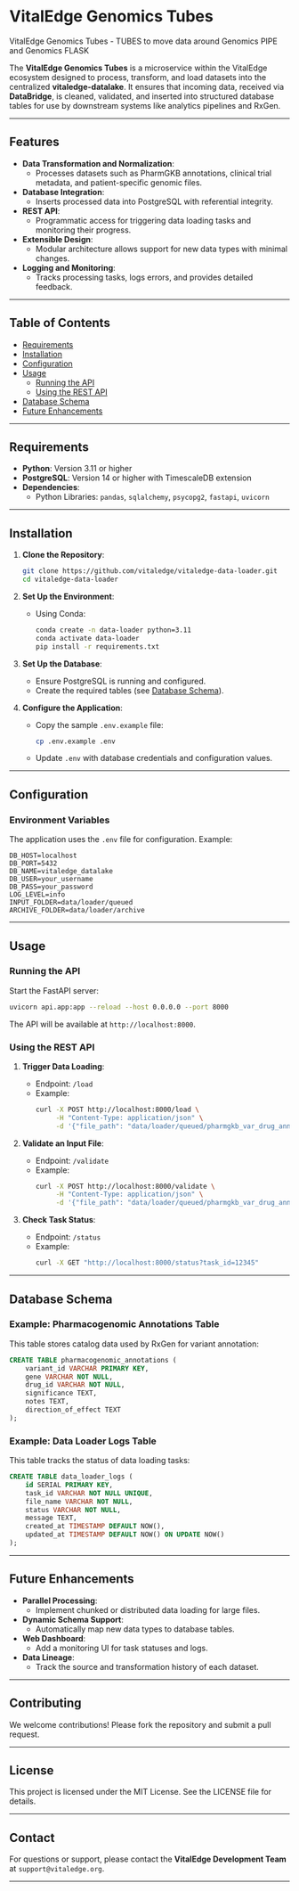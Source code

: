 # VitalEdge Genomics Tubes

VitalEdge Genomics Tubes - TUBES to move data around Genomics PIPE and Genomics FLASK

The **VitalEdge Genomics Tubes** is a microservice within the VitalEdge ecosystem designed to process, transform, and load datasets into the centralized **vitaledge-datalake**. It ensures that incoming data, received via **DataBridge**, is cleaned, validated, and inserted into structured database tables for use by downstream systems like analytics pipelines and RxGen.

---

## Features

- **Data Transformation and Normalization**:
  - Processes datasets such as PharmGKB annotations, clinical trial metadata, and patient-specific genomic files.
- **Database Integration**:
  - Inserts processed data into PostgreSQL with referential integrity.
- **REST API**:
  - Programmatic access for triggering data loading tasks and monitoring their progress.
- **Extensible Design**:
  - Modular architecture allows support for new data types with minimal changes.
- **Logging and Monitoring**:
  - Tracks processing tasks, logs errors, and provides detailed feedback.

---

## Table of Contents

- [Requirements](#requirements)
- [Installation](#installation)
- [Configuration](#configuration)
- [Usage](#usage)
  - [Running the API](#running-the-api)
  - [Using the REST API](#using-the-rest-api)
- [Database Schema](#database-schema)
- [Future Enhancements](#future-enhancements)

---

## Requirements

- **Python**: Version 3.11 or higher
- **PostgreSQL**: Version 14 or higher with TimescaleDB extension
- **Dependencies**:
  - Python Libraries: `pandas`, `sqlalchemy`, `psycopg2`, `fastapi`, `uvicorn`

---

## Installation

1. **Clone the Repository**:
   ```bash
   git clone https://github.com/vitaledge/vitaledge-data-loader.git
   cd vitaledge-data-loader
   ```

2. **Set Up the Environment**:
   - Using Conda:
     ```bash
     conda create -n data-loader python=3.11
     conda activate data-loader
     pip install -r requirements.txt
     ```

3. **Set Up the Database**:
   - Ensure PostgreSQL is running and configured.
   - Create the required tables (see [Database Schema](#database-schema)).

4. **Configure the Application**:
   - Copy the sample `.env.example` file:
     ```bash
     cp .env.example .env
     ```
   - Update `.env` with database credentials and configuration values.

---

## Configuration

### Environment Variables

The application uses the `.env` file for configuration. Example:
```env
DB_HOST=localhost
DB_PORT=5432
DB_NAME=vitaledge_datalake
DB_USER=your_username
DB_PASS=your_password
LOG_LEVEL=info
INPUT_FOLDER=data/loader/queued
ARCHIVE_FOLDER=data/loader/archive
```

---

## Usage

### Running the API

Start the FastAPI server:
```bash
uvicorn api.app:app --reload --host 0.0.0.0 --port 8000
```

The API will be available at `http://localhost:8000`.

### Using the REST API

1. **Trigger Data Loading**:
   - Endpoint: `/load`
   - Example:
     ```bash
     curl -X POST http://localhost:8000/load \
          -H "Content-Type: application/json" \
          -d '{"file_path": "data/loader/queued/pharmgkb_var_drug_ann.tsv", "type": "pharmgkb"}'
     ```

2. **Validate an Input File**:
   - Endpoint: `/validate`
   - Example:
     ```bash
     curl -X POST http://localhost:8000/validate \
          -H "Content-Type: application/json" \
          -d '{"file_path": "data/loader/queued/pharmgkb_var_drug_ann.tsv"}'
     ```

3. **Check Task Status**:
   - Endpoint: `/status`
   - Example:
     ```bash
     curl -X GET "http://localhost:8000/status?task_id=12345"
     ```

---

## Database Schema

### Example: Pharmacogenomic Annotations Table

This table stores catalog data used by RxGen for variant annotation:
```sql
CREATE TABLE pharmacogenomic_annotations (
    variant_id VARCHAR PRIMARY KEY,
    gene VARCHAR NOT NULL,
    drug_id VARCHAR NOT NULL,
    significance TEXT,
    notes TEXT,
    direction_of_effect TEXT
);
```

### Example: Data Loader Logs Table

This table tracks the status of data loading tasks:
```sql
CREATE TABLE data_loader_logs (
    id SERIAL PRIMARY KEY,
    task_id VARCHAR NOT NULL UNIQUE,
    file_name VARCHAR NOT NULL,
    status VARCHAR NOT NULL,
    message TEXT,
    created_at TIMESTAMP DEFAULT NOW(),
    updated_at TIMESTAMP DEFAULT NOW() ON UPDATE NOW()
);
```

---

## Future Enhancements

- **Parallel Processing**:
  - Implement chunked or distributed data loading for large files.
- **Dynamic Schema Support**:
  - Automatically map new data types to database tables.
- **Web Dashboard**:
  - Add a monitoring UI for task statuses and logs.
- **Data Lineage**:
  - Track the source and transformation history of each dataset.

---

## Contributing

We welcome contributions! Please fork the repository and submit a pull request.

---

## License

This project is licensed under the MIT License. See the LICENSE file for details.

---

## Contact

For questions or support, please contact the **VitalEdge Development Team** at `support@vitaledge.org`.

---
